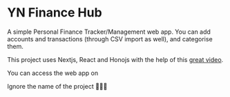 # YN Finance Hub

A simple Personal Finance Tracker/Management web app. You can add accounts and transactions (through CSV import as well), and categorise them. 

This project uses Nextjs, React and Honojs with the help of this [great video](https://www.youtube.com/watch?v=N_uNKAus0II).

You can access the web app on 

Ignore the name of the project 🙏🙏🙏